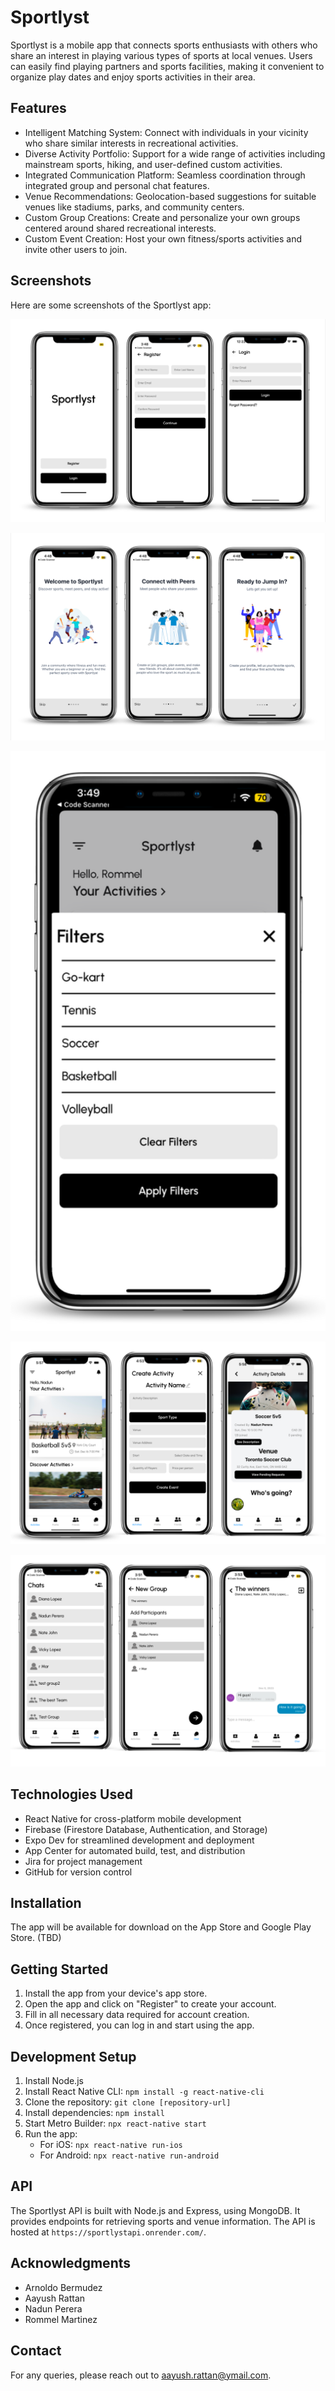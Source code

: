 # Sportlyst

Sportlyst is a mobile app that connects sports enthusiasts with others who share an interest in playing various types of sports at local venues. Users can easily find playing partners and sports facilities, making it convenient to organize play dates and enjoy sports activities in their area.

## Features

- Intelligent Matching System: Connect with individuals in your vicinity who share similar interests in recreational activities.
- Diverse Activity Portfolio: Support for a wide range of activities including mainstream sports, hiking, and user-defined custom activities.
- Integrated Communication Platform: Seamless coordination through integrated group and personal chat features.
- Venue Recommendations: Geolocation-based suggestions for suitable venues like stadiums, parks, and community centers.
- Custom Group Creations: Create and personalize your own groups centered around shared recreational interests.
- Custom Event Creation: Host your own fitness/sports activities and invite other users to join.

## Screenshots

Here are some screenshots of the Sportlyst app:

![1](./SCR-20240705-kulp.png)


![2](./SCR-20240705-kung.png)


![3](./SCR-20240705-kuqy.png)


![4](./SCR-20240705-kutb.png)


![5](./SCR-20240705-kuwc.png)


## Technologies Used

- React Native for cross-platform mobile development
- Firebase (Firestore Database, Authentication, and Storage)
- Expo Dev for streamlined development and deployment
- App Center for automated build, test, and distribution
- Jira for project management
- GitHub for version control

## Installation

The app will be available for download on the App Store and Google Play Store. (TBD)

## Getting Started

1. Install the app from your device's app store.
2. Open the app and click on "Register" to create your account.
3. Fill in all necessary data required for account creation.
4. Once registered, you can log in and start using the app.

## Development Setup

1. Install Node.js
2. Install React Native CLI: `npm install -g react-native-cli`
3. Clone the repository: `git clone [repository-url]`
4. Install dependencies: `npm install`
5. Start Metro Builder: `npx react-native start`
6. Run the app:
   - For iOS: `npx react-native run-ios`
   - For Android: `npx react-native run-android`

## API

The Sportlyst API is built with Node.js and Express, using MongoDB. It provides endpoints for retrieving sports and venue information. The API is hosted at `https://sportlystapi.onrender.com/`.

## Acknowledgments

- Arnoldo Bermudez
- Aayush Rattan
- Nadun Perera
- Rommel Martinez

## Contact

For any queries, please reach out to aayush.rattan@ymail.com.
